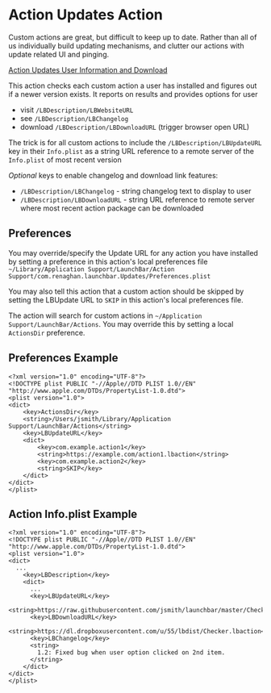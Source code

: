 

# Action Updates Action

Custom actions are great, but difficult to keep up to date. Rather than all of us individually build updating mechanisms, and clutter our actions with update related UI and pinging.

[Action Updates User Information and Download](https://prenagha.github.io/launchbar/updates.html)

This action checks each custom action a user has installed and figures out if a newer version exists. It reports on results and provides options for user
* visit `/LBDescription/LBWebsiteURL`
* see `/LBDescription/LBChangelog`
* download `/LBDescription/LBDownloadURL` (trigger browser open URL)

The trick is for all custom actions to include the `/LBDescription/LBUpdateURL` key in their `Info.plist` as a string URL reference to a remote server of the `Info.plist` of most recent version

*Optional* keys to enable changelog and download link features:
* `/LBDescription/LBChangelog` - string changelog text to display to user
* `/LBDescription/LBDownloadURL` - string URL reference to remote server where most recent action package can be downloaded

## Preferences
You may override/specify the Update URL for any action you have installed by setting a preference in this action's local preferences file 
`~/Library/Application Support/LaunchBar/Action Support/com.renaghan.launchbar.Updates/Preferences.plist`

You may also tell this action that a custom action should be skipped by setting the LBUpdate URL to `SKIP` in this action's local preferences file.

The action will search for custom actions in `~/Application Support/LaunchBar/Actions`. You may override this by setting a local `ActionsDir` preference.

## Preferences Example
```
<?xml version="1.0" encoding="UTF-8"?>
<!DOCTYPE plist PUBLIC "-//Apple//DTD PLIST 1.0//EN" "http://www.apple.com/DTDs/PropertyList-1.0.dtd">
<plist version="1.0">
<dict>
	<key>ActionsDir</key>
	<string>/Users/jsmith/Library/Application Support/LaunchBar/Actions</string>
	<key>LBUpdateURL</key>
	<dict>
		<key>com.example.action1</key>
		<string>https://example.com/action1.lbaction</string>
		<key>com.example.action2</key>
		<string>SKIP</key>
	</dict>
</dict>
</plist>
```

## Action Info.plist Example
```
<?xml version="1.0" encoding="UTF-8"?>
<!DOCTYPE plist PUBLIC "-//Apple//DTD PLIST 1.0//EN" "http://www.apple.com/DTDs/PropertyList-1.0.dtd">
<plist version="1.0">
<dict>
  ...
	<key>LBDescription</key>
	<dict>
	  ...
	  <key>LBUpdateURL</key>
	  <string>https://raw.githubusercontent.com/jsmith/launchbar/master/Checker.lbaction/Contents/Info.plist</string>
	  <key>LBDownloadURL</key>
	  <string>https://dl.dropboxusercontent.com/u/55/lbdist/Checker.lbaction</string>
	  <key>LBChangelog</key>
	  <string>
	    1.2: Fixed bug when user option clicked on 2nd item.
	  </string>
	</dict>
</dict>
</plist>
```
